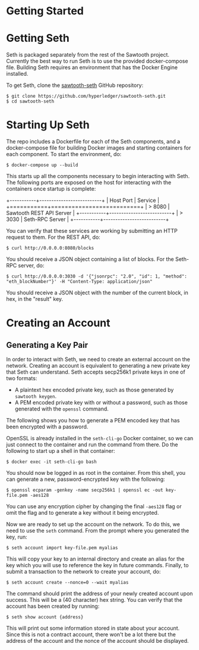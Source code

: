 # Getting Started

# Getting Seth

<!--
  Copyright 2017 Intel Corporation

  Licensed under the Apache License, Version 2.0 (the "License");
  you may not use this file except in compliance with the License.
  You may obtain a copy of the License at

      http://www.apache.org/licenses/LICENSE-2.0

  Unless required by applicable law or agreed to in writing, software
  distributed under the License is distributed on an "AS IS" BASIS,
  WITHOUT WARRANTIES OR CONDITIONS OF ANY KIND, either express or implied.
  See the License for the specific language governing permissions and
  limitations under the License.
-->

Seth is packaged separately from the rest of the Sawtooth project.
Currently the best way to run Seth is to use the provided docker-compose
file. Building Seth requires an environment that has the Docker Engine
installed.

To get Seth, clone the
[sawtooth-seth](https://github.com/hyperledger/sawtooth-seth) GitHub
repository:

    $ git clone https://github.com/hyperledger/sawtooth-seth.git
    $ cd sawtooth-seth

# Starting Up Seth

The repo includes a Dockerfile for each of the Seth components, and a
docker-compose file for building Docker images and starting containers
for each component. To start the environment, do:

    $ docker-compose up --build

This starts up all the components necessary to begin interacting with
Seth. The following ports are exposed on the host for interacting with
the containers once startup is complete:

+-----------+--------------------------+
| Host Port | Service                  |
+===========+==========================+
| > 8080    | Sawtooth REST API Server |
+-----------+--------------------------+
| > 3030    | Seth-RPC Server          |
+-----------+--------------------------+

You can verify that these services are working by submitting an HTTP
request to them. For the REST API, do:

    $ curl http://0.0.0.0:8080/blocks

You should receive a JSON object containing a list of blocks. For the
Seth-RPC server, do:

    $ curl http://0.0.0.0:3030 -d '{"jsonrpc": "2.0", "id": 1, "method": "eth_blockNumber"}' -H "Content-Type: application/json"

You should receive a JSON object with the number of the current block,
in hex, in the \"result\" key.

# Creating an Account

## Generating a Key Pair

In order to interact with Seth, we need to create an external account on
the network. Creating an account is equivalent to generating a new
private key that Seth can understand. Seth accepts secp256k1 private
keys in one of two formats:

-   A plaintext hex encoded private key, such as those generated by
    `sawtooth keygen`.
-   A PEM encoded private key with or without a password, such as those
    generated with the `openssl` command.

The following shows you how to generate a PEM encoded key that has been
encrypted with a password.

OpenSSL is already installed in the `seth-cli-go` Docker container, so
we can just connect to the container and run the command from there. Do
the following to start up a shell in that container:

    $ docker exec -it seth-cli-go bash

You should now be logged in as root in the container. From this shell,
you can generate a new, password-encrypted key with the following:

    $ openssl ecparam -genkey -name secp256k1 | openssl ec -out key-file.pem -aes128

You can use any encryption cipher by changing the final `-aes128` flag
or omit the flag and to generate a key without it being encrypted.

Now we are ready to set up the account on the network. To do this, we
need to use the `seth` command. From the prompt where you generated the
key, run:

    $ seth account import key-file.pem myalias

This will copy your key to an internal directory and create an alias for
the key which you will use to reference the key in future commands.
Finally, to submit a transaction to the network to create your account,
do:

    $ seth account create --nonce=0 --wait myalias

The command should print the address of your newly created account upon
success. This will be a (40 character) hex string. You can verify that
the account has been created by running:

    $ seth show account {address}

This will print out some information stored in state about your account.
Since this is not a contract account, there won\'t be a lot there but
the address of the account and the nonce of the account should be
displayed.
